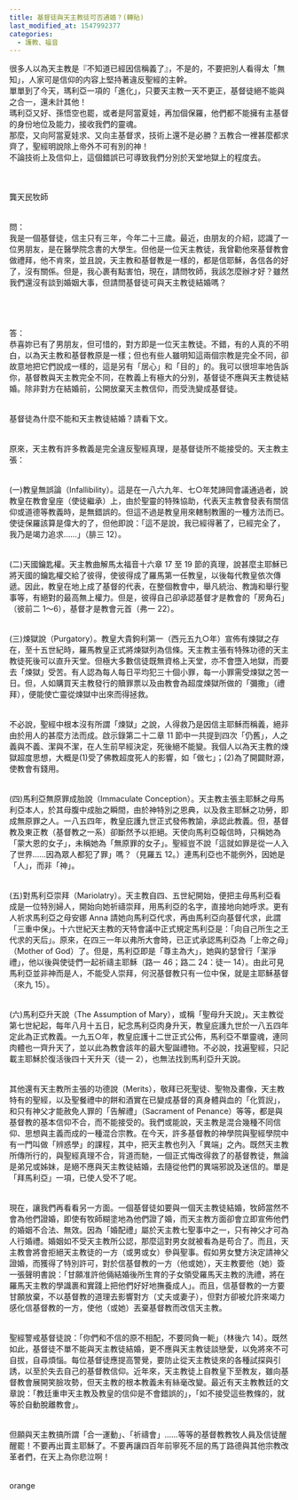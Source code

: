 ```yaml
---
title: 基督徒與天主教徒可否通婚？(轉貼)
last_modified_at: 1547992377
categories:
  - 護教、福音
---
```


很多人以為天主教是『不知道已經因信稱義了』，不是的，不要把別人看得太「無知」，人家可是信仰的内容上堅持著違反聖經的主幹。 <br>單單到了今天，瑪利亞一項的「進化」，只要天主教一天不更正，基督徒絕不能與之合一，還未計其他！<br>瑪利亞又好、孫悟空也罷，或者是阿當夏娃，再加個保羅，他們都不能擁有主基督的身份地位及能力，接收我們的靈魂。<br>那麼，又向阿當夏娃求、又向主基督求，技術上還不是必勝？五教合一裡甚麼都求齊了，聖經明說除上帝外不可有別的神！<br>不論技術上及信仰上，這個錯誤已可導致我們分別於天堂地獄上的程度去。<br><!--more--><br><br><br>龔天民牧師<br><br><br>問：<br>我是一個基督徒，信主只有三年，今年二十三歲。最近，由朋友的介紹，認識了一位男朋友，是在醫學院念書的大學生。但他是一位天主教徒，我曾勸他來基督教會做禮拜，他不肯來，並且說，天主教和基督教是一樣的，都是信耶穌，各信各的好了，沒有關係。但是，我心裹有點害怕，現在，請問牧師，我該怎麼辦才好？雖然我們還沒有談到婚姻大事，但請問基督徒可與天主教徒結婚嗎？<br><br><br><br>　 <br>答：<br>恭喜妳已有了男朋友，但可惜的，對方即是一位天主教徒。不錯，有的人真的不明白，以為天主教和基督教原是一樣；但也有些人雖明知這兩個宗教是完全不同，卻故意地把它們說成一樣的，這是另有「居心」和「目的」的。我可以很坦率地告訴你，基督教與天主教完全不同，在教義上有極大的分別，基督徒不應與天主教徒結婚。除非對方在結婚前，公開放棄天主教信仰，而受洗變成基督徒。 <br><br><br>基督徒為什麼不能和天主教徒結婚？請看下文。 <br><br><br>原來，天主教有許多教義是完全違反聖經真理，是基督徒所不能接受的。天主教主張： <br><br><br>(一)教皇無誤論（Infallibility）。這是在一八六九年、七○年梵諦岡會議通過者，說教皇在教會皇座（使徒繼承）上，由於聖靈的特殊協助，代表天主教會發表有關信仰或道德等教義時，是無錯誤的。但這不過是教皇用來轄制教團的一種方法而已。使徒保羅該算是偉大的了，但他即說：「這不是說，我已經得著了，已經完全了，我乃是竭力追求……」（腓三 12）。 <br><br><br>(二)天國鑰匙權。天主教曲解馬太福音十六章 17 至 19 節的真理，說甚麼主耶穌已將天國的鑰匙權交給了彼得，使彼得成了羅馬第一任教皇，以後每代教皇依次傳遞。因此，教皇在地上成了基督的代表，在整個教會中，舉凡統治、教誨和舉行聖事等，有絕對的最高無上權力。但是，彼得自己卻承認基督才是教會的「房角石」（彼前二 1～6），基督才是教會元首（弗一 22）。 <br><br><br>(三)煉獄說（Purgatory）。教皇大貴鉤利第一（西元五九○年）宣佈有煉獄之存在，至十五世紀時，羅馬教皇正式將煉獄列為信條。天主教主張有特殊功德的天主教徒死後可以直升天堂。但極大多數信徒既無資格上天堂，亦不會墮入地獄，而要去「煉獄」受苦。有人認為每人每日平均犯三十個小罪，每一小罪需受煉獄之苦一日。但，人如購買天主教發行的贖罪票以及由教會為超度煉獄所做的「彌撒」（禮拜），便能使亡靈從煉獄中出來而得拯救。 <br><br><br>不必說，聖經中根本沒有所謂「煉獄」之說，人得救乃是因信主耶穌而稱義，絕非由於用人的甚麼方法而成。啟示錄第二十二章 11 節中一共提到四次「仍舊」，人之義與不義、潔與不潔，在人生前早經決定，死後絕不能變。我個人以為天主教的煉獄超度思想，大概是(1)受了佛教超度死人的影響，如「做七」；(2)為了開闢財源，使教會有錢用。 <br><br><br>(四)馬利亞無原罪成胎說（Immaculate Conception）。天主教主張主耶穌之母馬利亞本人，於其母腹中成胎之瞬間，由於神特別之恩典，以及救主耶穌之功勞，即成無原罪之人。一八五四年，教皇庇護九世正式發佈教諭，承認此教義。但，基督教及東正教（基督教之一系）卻斷然予以拒絕。天使向馬利亞報信時，只稱她為「蒙大恩的女子」，未稱她為「無原罪的女子」。聖經豈不說「這就如罪是從一人入了世界……因為眾人都犯了罪」嗎？（見羅五 12。）連馬利亞也不能例外，因她是「人」，而非「神」。 <br><br><br>(五)對馬利亞崇拜（Mariolatry）。天主教自四、五世紀開始，便把主母馬利亞看成是一位特別婦人，開始向她祈禱崇拜，用馬利亞的名字，直接地向她呼求。更有人祈求馬利亞之母安娜 Anna 請她向馬利亞代求，再由馬利亞向基督代求，此謂「三重中保」。十六世紀天主教的天特會議中正式規定馬利亞是：「向自己所生之王代求的天后」。原來，在四三一年以弗所大會時，已正式承認馬利亞為「上帝之母」（Mother of God）了。但是，馬利亞即是「尊主為大」，她與約瑟曾行「潔淨禮」，他以後與使徒們一起祈禱主耶穌（路一 46；路二 24：徒一 14）。由此可見馬利亞並非神而是人，不能受人崇拜，何況基督教只有一位中保，就是主耶穌基督（來九 15）。 <br><br><br>(六)馬利亞升天說（The Assumption of Mary），或稱「聖母升天說」。天主教從第七世紀起，每年八月十五日，紀念馬利亞肉身升天，教皇庇護九世於一八五四年定此為正式教義。一九五○年，教皇庇護十二世正式公佈，馬利亞不單靈魂，連同肉體也一齊升天了，並以此為教會該年的最大聖誕禮物。不必說，找遍聖經，只記載主耶穌於復活後四十天升天（徒一 2），也無法找到馬利亞升天說。 <br><br><br>其他還有天主教所主張的功德說（Merits），敬拜已死聖徒、聖物及畫像，天主教特有的聖經，以及聖餐禮中的餅和酒實在已變成基督的真身體與血的「化質誽」，和只有神父才能赦免人罪的「告解禮」（Sacrament of Penance）等等，都是與基督教的基本信仰不合，而不能接受的。我們或能說，天主教是混合幾種不同信仰、思想與主義而成的一種混合宗教。在今天，許多基督教的神學院與聖經學院中有一門叫做「辨惑學」的課程，其中，把天主教也列入「異端」之內。既然天主教所傳所行的，與聖經真理不合，背道而馳，一個正式悔改得救了的基督教徒，無論是弟兄或姊妹，是絕不應與天主教徒結婚，去隨從他們的異端邪說及迷信的。單是「拜馬利亞」一項，已使人受不了呢。 <br><br><br>現在，讓我們再看看另一方面。一個基督徒如要與一個天主教徒結婚，牧師當然不會為他們證婚，即使有牧師糊塗地為他們證了婚，而天主教方面卻會立即宣佈他們的婚姻不合法、無效。因為「婚配禮」屬於天主教七聖事中之一，只有神父才可為人行婚禮。婚姻如不受天主教所公認，那麼這對男女就被看為是苟合了。而且，天主教會將會拒絕天主教徒的一方（或男或女）參與聖事。假如男女雙方決定請神父證婚，而獲得了特別許可，對於信基督教的一方（他或她），天主教要他（她）簽一張聲明書說：「甘願准許他倆結婚後所生育的子女領受羅馬天主教的洗禮，將在羅馬天主教的學識裹和實踐上把他們好好地撫養成人」。而且，信基督教的一方要甘願放棄，不以基督教的道理去影響對方（丈夫或妻子），但對方卻被允許來竭力感化信基督教的一方，使他（或她）丟棄基督教而改信天主教。 <br><br><br>聖經警戒基督徒說：「你們和不信的原不相配，不要同負一軛」（林後六 14）。既然如此，基督徒不單不能與天主教徒結婚，更不應與天主教徒談戀愛，以免將來不可自拔，自尋煩惱。每位基督徒應提高警覺，要防止從天主教徒來的各種試探與引誘，以至於失去自己的基督教信仰。近年來，天主教徒上自教皇下至教友，雖向基督教會展開笑臉攻勢，但天主教的根本教義未有絲毫改變。最近有天主教教廷的文章說：「教廷重申天主教及教皇的信仰是不會錯誤的」，「如不接受這些教條的，就等於自動脫離教會」。 <br><br><br>但願與天主教搞所謂「合一運動」、「祈禱會」……等等的基督教教牧人員及信徒醒醒罷！不要再出賣主耶穌了。不要再讓四百年前寧死不屈的馬丁路德與其他宗教改革者們，在天上為你悲泣啊！ <br><br><br>orange<br>
